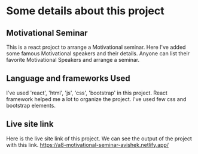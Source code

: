 # Some details about this project

## Motivational Seminar
This is a react projoct to arrange a Motivational seminar. Here I've added some famous Motivational speakers and their details. Anyone can list their favorite Motivational Speakers and arrange a seminar.

## Language and frameworks Used 
I've used 'react', 'html', 'js', 'css', 'bootstrap' in this project. React framework helped me a lot to organize the project. I've used few css and bootstrap elements.

## Live site link
Here is the live site link of this project. We can see the output of the project with this link.
https://a8-motivational-seminar-avishek.netlify.app/



